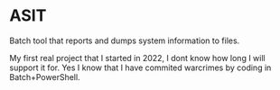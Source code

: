 # ASIT
Batch tool that reports and dumps system information to files.

My first real project that I started in 2022, I dont know how long I will support it for.
Yes I know that I have commited warcrimes by coding in Batch+PowerShell.
